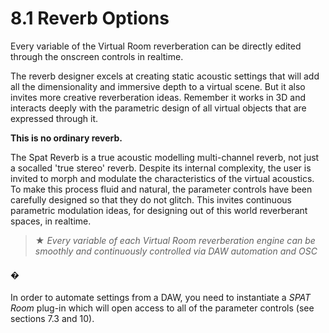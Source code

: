 # 8.1 Reverb Options

Every variable of the Virtual Room reverberation can be directly edited through
the onscreen controls in realtime.

The reverb designer excels at creating static acoustic settings that will add all the
dimensionality and immersive depth to a virtual scene. But it also invites more creative reverberation ideas. Remember it works in 3D and interacts deeply with the
parametric design of all virtual objects that are expressed through it.

**This is no ordinary reverb.**

The Spat Reverb is a true acoustic modelling multi-channel reverb, not just a socalled 'true stereo' reverb. Despite its internal complexity, the user is invited to
morph and modulate the characteristics of the virtual acoustics. To make this
process fluid and natural, the parameter controls have been carefully designed so
that they do not glitch. This invites continuous parametric modulation ideas, for designing out of this world reverberant spaces, in realtime.

> ★ _Every variable of each Virtual Room reverberation engine can be smoothly and
continuously controlled via DAW automation and OSC_


#### �

In order to automate settings from a DAW, you need to instantiate a _SPAT Room_
plug-in which will open access to all of the parameter controls (see sections 7.3
and 10).

